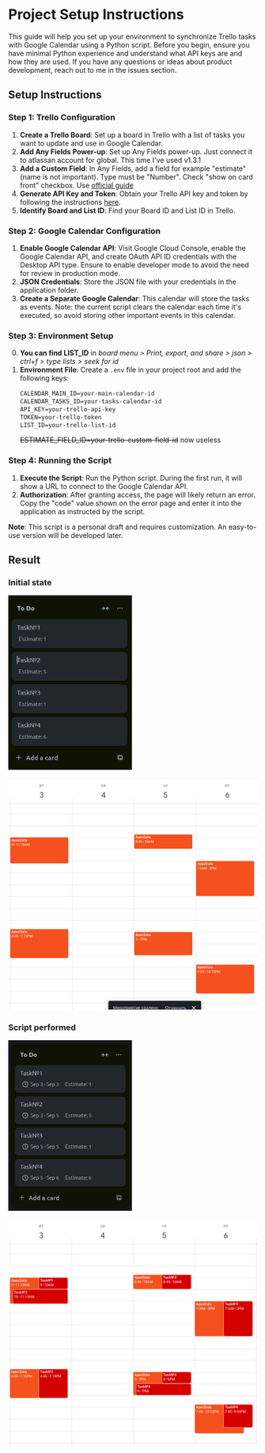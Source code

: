 # Project Setup Instructions

This guide will help you set up your environment to synchronize Trello tasks with Google Calendar using a Python script. Before you begin, ensure you have minimal Python experience and understand what API keys are and how they are used.
If you have any questions or ideas about product development, reach out to me in the issues section.

## Setup Instructions

### Step 1: Trello Configuration
1. **Create a Trello Board**: Set up a board in Trello with a list of tasks you want to update and use in Google Calendar.
3. **Add Any Fields Power-up**: Set up Any Fields power-up. Just connect it to atlassan account for global. This time I've used v1.3.1
2. **Add a Custom Field**: In Any Fields, add a field for example "estimate" (name is not important). Type must be "Number". Check "show on card front" checkbox. Use [official guide](https://schnapps.tech/products/trello-power-ups/any-fields/fields)
3. **Generate API Key and Token**: Obtain your Trello API key and token by following the instructions [here](https://developer.atlassian.com/cloud/trello/guides/rest-api/api-introduction/).
4. **Identify Board and List ID**: Find your Board ID and List ID in Trello.

### Step 2: Google Calendar Configuration
1. **Enable Google Calendar API**: Visit Google Cloud Console, enable the Google Calendar API, and create OAuth API ID credentials with the Desktop API type. Ensure to enable developer mode to avoid the need for review in production mode.
2. **JSON Credentials**: Store the JSON file with your credentials in the application folder.
3. **Create a Separate Google Calendar**: This calendar will store the tasks as events. Note: the current script clears the calendar each time it's executed, so avoid storing other important events in this calendar.

### Step 3: Environment Setup
0. **You can find LIST_ID** in *board menu > Print, export, and share > json > ctrl+f > type lists > seek for id*
1. **Environment File**: Create a `.env` file in your project root and add the following keys:
   ```
   CALENDAR_MAIN_ID=your-main-calendar-id
   CALENDAR_TASKS_ID=your-tasks-calendar-id
   API_KEY=your-trello-api-key
   TOKEN=your-trello-token
   LIST_ID=your-trello-list-id
   ```
   ~~ESTIMATE_FIELD_ID=your-trello-custom-field-id~~ now useless

### Step 4: Running the Script
1. **Execute the Script**: Run the Python script. During the first run, it will show a URL to connect to the Google Calendar API.
2. **Authorization**: After granting access, the page will likely return an error. Copy the "code" value shown on the error page and enter it into the application as instructed by the script.

**Note**: This script is a personal draft and requires customization. An easy-to-use version will be developed later.

## Result
### Initial state
<img src="media/image-4.png" alt="alt text" width="250" height="w">

![](media/image-3.png)
<!-- <img src="media/image-3.png" alt="alt text"  height="350"> -->

### Script performed
<img src="media/image-7.png" alt="alt text" width="250" height="w">

![](media/image-8.png)
<!-- <img src="media/image-8.png" alt="alt text" width="w" height="350"> -->

